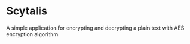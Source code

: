 # Scytalis
A simple application for encrypting and decrypting a plain text with AES encryption algorithm
